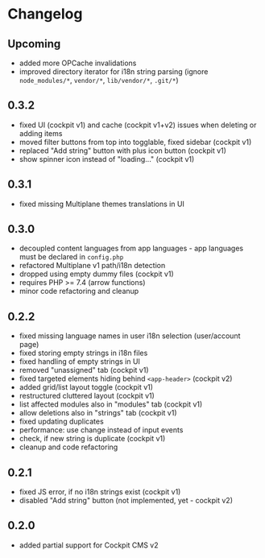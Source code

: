# Changelog

## Upcoming

* added more OPCache invalidations
* improved directory iterator for i18n string parsing (ignore `node_modules/*`, `vendor/*`, `lib/vendor/*`, `.git/*`)

## 0.3.2

* fixed UI (cockpit v1) and cache (cockpit v1+v2) issues when deleting or adding items
* moved filter buttons from top into togglable, fixed sidebar (cockpit v1)
* replaced "Add string" button with plus icon button (cockpit v1)
* show spinner icon instead of "loading..." (cockpit v1)

## 0.3.1

* fixed missing Multiplane themes translations in UI

## 0.3.0

* decoupled content languages from app languages - app languages must be declared in `config.php`
* refactored Multiplane v1 path/i18n detection
* dropped using empty dummy files (cockpit v1)
* requires PHP >= 7.4 (arrow functions)
* minor code refactoring and cleanup

## 0.2.2

* fixed missing language names in user i18n selection (user/account page)
* fixed storing empty strings in i18n files
* fixed handling of empty strings in UI
* removed "unassigned" tab (cockpit v1)
* fixed targeted elements hiding behind `<app-header>` (cockpit v2)
* added grid/list layout toggle (cockpit v1)
* restructured cluttered layout (cockpit v1)
* list affected modules also in "modules" tab (cockpit v1)
* allow deletions also in "strings" tab (cockpit v1)
* fixed updating duplicates
* performance: use change instead of input events
* check, if new string is duplicate (cockpit v1)
* cleanup and code refactoring

## 0.2.1

* fixed JS error, if no i18n strings exist (cockpit v1)
* disabled "Add string" button (not implemented, yet - cockpit v2)

## 0.2.0

* added partial support for Cockpit CMS v2
